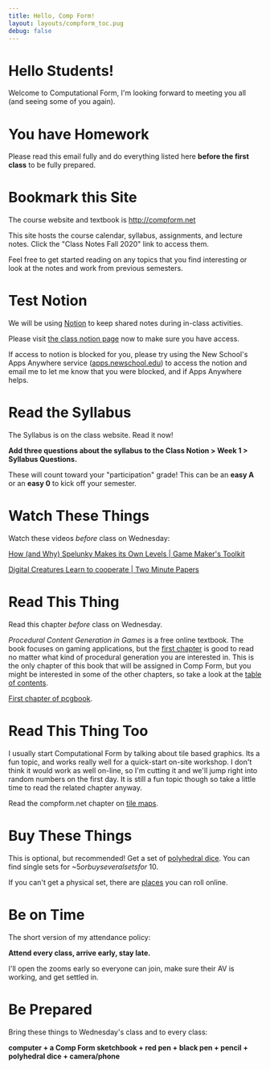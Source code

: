 ```yaml
---
title: Hello, Comp Form!
layout: layouts/compform_toc.pug
debug: false
---
```


<!-- # Welcome Letter 2020 -->

# Hello Students!

Welcome to Computational Form, I'm looking forward to meeting you all (and seeing some of you again).

# You have Homework

Please read this email fully and do everything listed here **before the first class** to be fully prepared.

# Bookmark this Site

The course website and textbook is http://compform.net

This site hosts the course calendar, syllabus, assignments, and lecture notes. Click the "Class Notes Fall 2020" link to access them.

Feel free to get started reading on any topics that you find interesting or look at the notes and work from previous semesters.

# Test Notion

We will be using [Notion](https://www.notion.so/product) to keep shared notes during in-class activities.

Please visit [the class notion page](https://www.notion.so/Comp-Form-Class-Notion-ba10b7656379426695ca23c0fefdc7de) now to make sure you have access.

If access to notion is blocked for you, please try using the New School's Apps Anywhere service ([apps.newschool.edu](apps.newschool.edu)) to access the notion and email me to let me know that you were blocked, and if Apps Anywhere helps.

# Read the Syllabus

The Syllabus is on the class website. Read it now!

**Add three questions about the syllabus to the Class Notion > Week 1 > Syllabus Questions.**

These will count toward your "participation" grade! This can be an **easy A** or an **easy 0** to kick off your semester.

# Watch These Things

Watch these videos _before_ class on Wednesday:

[How (and Why) Spelunky Makes its Own Levels | Game Maker's Toolkit](https://www.youtube.com/watch?v=Uqk5Zf0tw3o)

<!-- [How Jonathan Blow Designs a Puzzle | Game Maker's Toolkit](https://www.youtube.com/watch?v=2zK8ItePe3Y) -->

[Digital Creatures Learn to cooperate | Two Minute Papers](https://www.youtube.com/watch?v=LmYKfU5O_NA)

# Read This Thing

Read this chapter _before_ class on Wednesday.

_Procedural Content Generation in Games_ is a free online textbook. The book focuses on gaming applications, but the [first chapter](http://pcgbook.com/wp-content/uploads/chapter01.pdf) is good to read no matter what kind of procedural generation you are interested in. This is the only chapter of this book that will be assigned in Comp Form, but you might be interested in some of the other chapters, so take a look at the [table of contents](http://pcgbook.com/).

[First chapter of pcgbook](http://pcgbook.com/wp-content/uploads/chapter01.pdf).

# Read This Thing Too

I usually start Computational Form by talking about tile based graphics. Its a fun topic, and works really well for a quick-start on-site workshop. I don't think it would work as well on-line, so I'm cutting it and we'll jump right into random numbers on the first day. It is still a fun topic though so take a little time to read the related chapter anyway.

Read the compform.net chapter on [tile maps](http://compform.net/tiles/).

# Buy These Things

This is optional, but recommended! Get a set of [polyhedral dice](https://www.amazon.com/s?k=polyhedral+dice&rh=p_85%3A2470955011&s=price-asc-rank&dc&qid=1598292783&rnid=2470954011&ref=sr_st_price-asc-rank). You can find single sets for ~$5 or buy several sets for ~$10.

If you can't get a physical set, there are [places](https://diceroll.fun/) you can roll online.

<!--
# Read This Thing Too

https://www.youtube.com/watch?v=JvfjYuz7q4I


https://casual-effects.com/research/McGuire2019ProcGen/McGuire2019ProcGen.pdf


https://www.shadertoy.com/view/lt3XDM -->

# Be on Time

The short version of my attendance policy:

**Attend every class, arrive early, stay late.**

I'll open the zooms early so everyone can join, make sure their AV is working, and get settled in.

# Be Prepared

Bring these things to Wednesday's class and to every class:

**computer + a Comp Form sketchbook + red pen + black pen + pencil + polyhedral dice + camera/phone**
